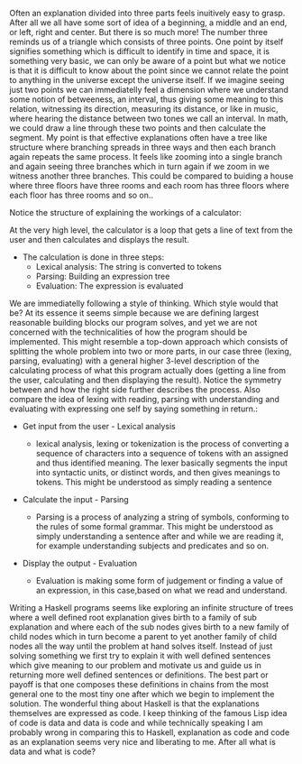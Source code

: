 Often an explanation divided into three parts feels inuitively easy to grasp. After all we all have some sort of idea of a beginning, a middle and an end, or left, right and center. But there is so much more! The number three reminds us of a triangle which consists of three points. One point by itself signifies something which is difficult to identify in time and space, it is something very basic, we can only be aware of a point but what we notice is that it is difficult to know about the point since we cannot relate the point to anything in the universe except the universe itself. If we imagine seeing just two points we can immediatelly feel a dimension where we understand some notion of betweeness, an interval, thus giving some meaning to this relation, witnessing its direction, measuring its distance, or like in music, where hearing the distance between two tones we call an interval. In math, we could draw a line through these two points and then calculate the segment. My point is that effective explanations often have a tree like structure where branching spreads in three ways and then each branch again repeats the same process. It feels like zooming into a single branch and again seeing three branches which in turn again if we zoom in we witness another three branches. This could be compared to buiding a house where three floors have three rooms and each room has three floors where each floor has three rooms and so on.. 

Notice the structure of explaining the workings of a calculator:

At the very high level, the calculator is a loop that gets a line of text from the user and then calculates and displays the result.
  
* The calculation is done in three steps:
  * Lexical analysis: The string is converted to tokens
  * Parsing: Building an expression tree
  * Evaluation: The expression is evaluated

We are immediatelly following a style of thinking. Which style would that be? At its essence it seems simple because we are defining largest reasonable building blocks our program solves, and yet we are not concerned with the technicalities of how the program should be implemented. This might resemble a top-down approach which consists of splitting the whole problem into two or more parts, in our case three (lexing, parsing, evaluating) with a general higher 3-level description of the calculating process of what this program actually does (getting a line from the user, calculating and then displaying the result). Notice the symmetry between and how the right side further describes the process. Also compare the idea of lexing with reading, parsing with understanding and evaluating with expressing one self by saying something in return.:

* Get input from the user - Lexical analysis
  * lexical analysis, lexing or tokenization is the process of converting a sequence of characters into a sequence of tokens with an assigned and thus identified meaning. The lexer basically segments the input into syntactic units, or distinct words, and then gives meanings to tokens. This might be understood as simply reading a sentence
  
* Calculate the input - Parsing
  * Parsing is a process  of analyzing a string of symbols, conforming to the rules of some formal grammar. This might be understood as simply understanding a sentence after and while we are reading it, for example understanding subjects and predicates and so on. 
* Display the output - Evaluation
  * Evaluation is making some form of judgement or finding a value of an expression, in this case,based on what we read and understand. 

Writing a Haskell programs seems like exploring an infinite structure of trees where a well defined root explanation gives birth to a family of sub explanation and where each of the sub nodes gives birth to a new family of child nodes which in turn become a parent to yet another family of child nodes all the way until the problem at hand solves itself. Instead of just solving something we first try to explain it with well defined sentences which give meaning to our problem and motivate us and guide us in returning more well defined sentences or definitions. The best part or payoff is that one composes these definitions in chains from the most general one to the most tiny one after which we begin to implement the solution. The wonderful thing about Haskell is that the explanations themselves are expressed as code. I keep thinking of the famous Lisp idea of code is data and data is code and while technically speaking I am probably wrong in comparing this to Haskell, explanation as code and code as an explanation seems very nice and liberating to me. After all what is data and what is code?
